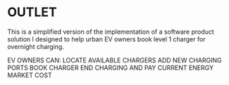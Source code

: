 # OUTLET
This is a simplified version of the implementation of a software product solution I designed to help urban EV owners book level 1 charger 
for overnight charging.

EV OWNERS CAN:
LOCATE AVAILABLE CHARGERS
ADD NEW CHARGING PORTS
BOOK CHARGER
END CHARGING AND PAY CURRENT ENERGY MARKET COST

